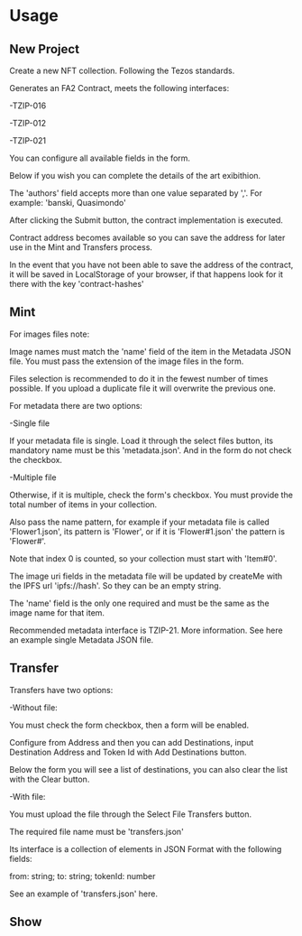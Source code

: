 # Usage

## New Project
Create a new NFT collection. Following the Tezos standards.

Generates an FA2 Contract, meets the following interfaces:

-TZIP-016

-TZIP-012

-TZIP-021

You can configure all available fields in the form.

Below if you wish you can complete the details of the art exibithion.

The 'authors' field accepts more than one value separated by ','. For example: 'banski, Quasimondo'

After clicking the Submit button, the contract implementation is executed.

Contract address becomes available so you can save the address for later use in the Mint and Transfers process.

In the event that you have not been able to save the address of the contract, it will be saved in LocalStorage of your browser, if that happens look for it there with the key 'contract-hashes'

## Mint
For images files note:

Image names must match the 'name' field of the item in the Metadata JSON file. You must pass the extension of the image files in the form.

Files selection is recommended to do it in the fewest number of times possible. If you upload a duplicate file it will overwrite the previous one.

For metadata there are two options:

-Single file

If your metadata file is single. Load it through the select files button, its mandatory name must be this 'metadata.json'. And in the form do not check the checkbox.

-Multiple file

Otherwise, if it is multiple, check the form's checkbox. You must provide the total number of items in your collection.

Also pass the name pattern, for example if your metadata file is called 'Flower1.json', its pattern is 'Flower', or if it is 'Flower#1.json' the pattern is 'Flower#'.

Note that index 0 is counted, so your collection must start with 'Item#0'.

The image uri fields in the metadata file will be updated by createMe with the IPFS url 'ipfs://hash'. So they can be an empty string.

The 'name' field is the only one required and must be the same as the image name for that item.

Recommended metadata interface is TZIP-21. More information.
See here an example single Metadata JSON file.

## Transfer
Transfers have two options:

-Without file:

You must check the form checkbox, then a form will be enabled.

Configure from Address and then you can add Destinations, input Destination Address and Token Id with Add Destinations button.

Below the form you will see a list of destinations, you can also clear the list with the Clear button.

-With file:

You must upload the file through the Select File Transfers button.

The required file name must be 'transfers.json'

Its interface is a collection of elements in JSON Format with the following fields:

from: string; to: string; tokenId: number

See an example of 'transfers.json' here.

## Show